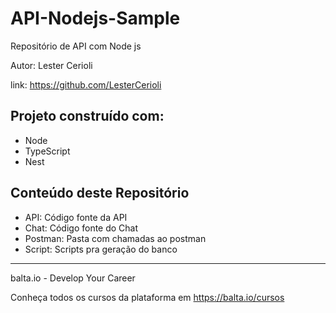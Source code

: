 # API-Nodejs-Sample #
Repositório de API com Node js

Autor: Lester Cerioli

link: https://github.com/LesterCerioli



## Projeto construído com: ##
* Node
* TypeScript
* Nest

## Conteúdo deste Repositório ##
* API: Código fonte da API
* Chat: Código fonte do Chat
* Postman: Pasta com chamadas ao postman
* Script: Scripts pra geração do banco


---
balta.io - Develop Your Career

Conheça todos os cursos da plataforma em https://balta.io/cursos
